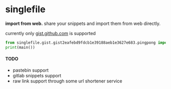 # singlefile

**import from web.** share your snippets and import them from web directly.

currently only [gist.github.com](https://gist.github.com) is supported

```python
from singlefile.gist.gist2eafebd9fdcb1e39188aeb1e3627e683.pingpong import main
print(main())
```

#### TODO
 * pastebin support
 * gitlab snippets support
 * raw link support through some url shortener service
